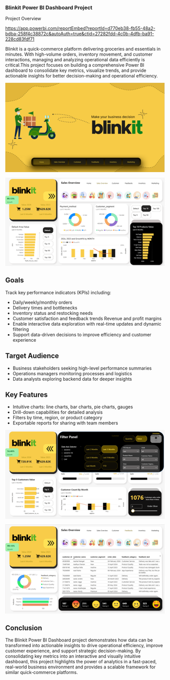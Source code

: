 ### Blinkit Power BI Dashboard Project

Project Overview

https://app.powerbi.com/reportEmbed?reportId=d770eb38-fb55-48a2-bdba-258f4c38872c&autoAuth=true&ctid=27282fdd-4c0b-4dfb-ba91-228cd83fdf71


Blinkit is a quick-commerce platform delivering groceries and essentials in minutes. With high-volume orders, inventory movement, and customer interactions, managing and analyzing operational data efficiently is critical.This project focuses on building a comprehensive Power BI dashboard to consolidate key metrics, visualize trends, and provide actionable insights for better decision-making and operational efficiency.

![img alt](Dashboard/Home.png)

![img alt](https://github.com/satyambasu/Blinkit_PBI_Dashboard/blob/829b5015eb1a38d767b08594f5ed46a0c8866ca3/Dashboard/Sales%20Overview.png)

## Goals
Track key performance indicators (KPIs) including:
  - Daily/weekly/monthly orders
  - Delivery times and bottlenecks
  - Inventory status and restocking needs
  - Customer satisfaction and feedback trends
 Revenue and profit margins
- Enable interactive data exploration with real-time updates and dynamic filtering
- Support data-driven decisions to improve efficiency and customer experience

## Target Audience
- Business stakeholders seeking high-level performance summaries
- Operations managers monitoring processes and logistics
- Data analysts exploring backend data for deeper insights

## Key Features
- Intuitive charts: line charts, bar charts, pie charts, gauges
- Drill-down capabilities for detailed analysis
- Filters by time, region, or product category
- Exportable reports for sharing with team members

![img alt](https://github.com/satyambasu/Blinkit_PBI_Dashboard/blob/829b5015eb1a38d767b08594f5ed46a0c8866ca3/Dashboard/Filter%20Panel.png)

![img alt](Dashboard/Feedbacks.png)

## Conclusion

The Blinkit Power BI Dashboard project demonstrates how data can be transformed into actionable insights to drive operational efficiency, improve customer experience, and support strategic decision-making. By consolidating key metrics into an interactive and visually intuitive dashboard, this project highlights the power of analytics in a fast-paced, real-world business environment and provides a scalable framework for similar quick-commerce platforms.


